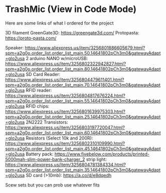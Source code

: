 # TrashMic (View in Code Mode)
Here are some links of what I ordered for the project

3D filament
  GreenGate3D:                 https://greengate3d.com/
  Protopasta:                  https://proto-pasta.com/
  
Speaker:                         https://www.aliexpress.us/item/3256801886605679.html?spm=a2g0o.order_list.order_list_main.50.14641802pCh3m0&gatewayAdapt=glo2usa
2 arduino NANO w/microUSB:       https://www.aliexpress.us/item/3256802322942827.html?spm=a2g0o.order_list.order_list_main.80.14641802pCh3m0&gatewayAdapt=glo2usa
SD Card Reader:                  https://www.aliexpress.us/item/3256804479611401.html?spm=a2g0o.order_list.order_list_main.70.14641802pCh3m0&gatewayAdapt=glo2usa
RFID reader:                     https://www.aliexpress.us/item/3256804817676224.html?spm=a2g0o.order_list.order_list_main.55.14641802pCh3m0&gatewayAdapt=glo2usa
RFID chips:                      https://www.aliexpress.us/item/3256801639975303.html?spm=a2g0o.order_list.order_list_main.25.14641802pCh3m0&gatewayAdapt=glo2usa
2N2222 Transistors:              https://www.aliexpress.us/item/3256803197720047.html?spm=a2g0o.order_list.order_list_main.60.14641802pCh3m0&gatewayAdapt=glo2usa
Resistors (Select 10k and 200R): https://www.aliexpress.us/item/3256802310109990.html?spm=a2g0o.order_list.order_list_main.45.14641802pCh3m0&gatewayAdapt=glo2usa 
Battery pack:                    https://www.fivebelow.com/products/printed-5000mah-slim-power-bank-charger_2
strip light:                     https://www.aliexpress.us/item/3256804781384334.html?spm=a2g0o.order_list.order_list_main.35.14641802pCh3m0&gatewayAdapt=glo2usa
SD card (>10mb):                 https://a.co/d/e8dqedh                      



Scew sets but you can prob use whatever fits
